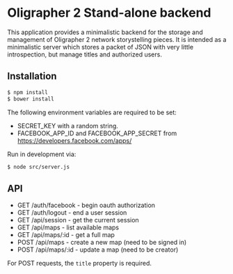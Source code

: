 # Oligrapher 2 Stand-alone backend

This application provides a minimalistic backend for the storage and
management of Oligrapher 2 network storystelling pieces. It is
intended as a minimalistic server which stores a packet of JSON with
very little introspection, but manage titles and authorized users.

## Installation

```bash
$ npm install
$ bower install
```

The following environment variables are required to be set:

* SECRET_KEY with a random string. 
* FACEBOOK_APP_ID and FACEBOOK_APP_SECRET from https://developers.facebook.com/apps/

Run in development via:

```bash
$ node src/server.js
```

## API

* GET /auth/facebook - begin oauth authorization
* GET /auth/logout - end a user session
* GET /api/session - get the current session
* GET /api/maps - list available maps
* GET /api/maps/:id - get a full map
* POST /api/maps - create a new map (need to be signed in)
* POST /api/maps/:id - update a map (need to be creator)

For POST requests, the ``title`` property is required.
